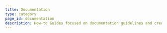 ```yaml
---
title: Documentation
type: category
page_id: documentation
description: How-to Guides focused on documentation guidelines and creation of new How-to Guides.
---
```



